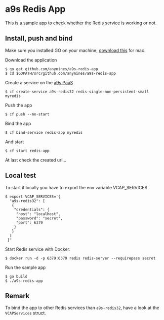 # a9s Redis App

This is a sample app to check whether the Redis service is working or not.

## Install, push and bind

Make sure you installed GO on your machine, [download this](https://golang.org/doc/install?download=go1.8.darwin-amd64.pkg) for mac.

Download the application
```
$ go get github.com/anynines/a9s-redis-app
$ cd $GOPATH/src/github.com/anynines/a9s-redis-app
```

Create a service on the [a9s PaaS](https://paas.anynines.com)
```
$ cf create-service a9s-redis32 redis-single-non-persistent-small myredis
```

Push the app
```
$ cf push --no-start
```

Bind the app
```
$ cf bind-service redis-app myredis
```

And start
```
$ cf start redis-app
```

At last check the created url...


## Local test

To start it locally you have to export the env variable VCAP_SERVICES
```
$ export VCAP_SERVICES='{
  "a9s-redis32": [
   {
    "credentials": {
     "host": "localhost",
     "password": "secret",
     "port": 6379
    }
   }
  ]
 }'
 ```

Start Redis service with Docker:
```shell
$ docker run -d -p 6379:6379 redis redis-server --requirepass secret
```

Run the sample app
```
$ go build
$ ./a9s-redis-app
```

## Remark

To bind the app to other Redis services than `a9s-redis32`, have a look at the `VCAPServices` struct.
